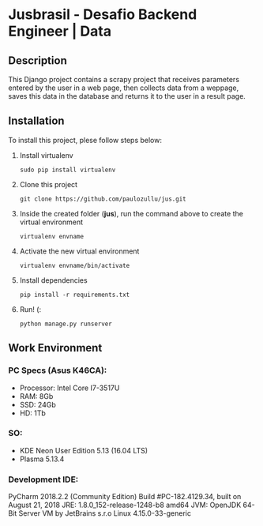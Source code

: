# Jusbrasil - Desafio Backend Engineer | Data

## Description
This Django project contains a scrapy project that receives parameters entered by the user in a web page, then collects data from a weppage, saves this data in the database and returns it to the user in a result page.

## Installation
To install this project, plese follow steps below:

1. Install virtualenv
    ```
    sudo pip install virtualenv
    ```
    
2. Clone this project
    ```
    git clone https://github.com/paulozullu/jus.git
    ```
    
3. Inside the created folder (**jus**), run the command above to create the virtual environment
    ```
    virtualenv envname
    ```
    
4. Activate the new virtual environment
    ```
    virtualenv envname/bin/activate
    ```
    
5. Install dependencies
   ```
   pip install -r requirements.txt
   ```
   
 6. Run! (:
    ```
    python manage.py runserver
    ```

## Work Environment

### PC Specs (Asus K46CA):
- Processor: Intel Core I7-3517U 
- RAM: 8Gb
- SSD: 24Gb
- HD: 1Tb

### SO:
- KDE Neon User Edition 5.13 (16.04 LTS)
- Plasma 5.13.4

### Development IDE:
PyCharm 2018.2.2 (Community Edition)
Build #PC-182.4129.34, built on August 21, 2018
JRE: 1.8.0_152-release-1248-b8 amd64
JVM: OpenJDK 64-Bit Server VM by JetBrains s.r.o
Linux 4.15.0-33-generic

